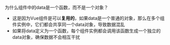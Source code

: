 为什么组件中的data是一个函数，而不是一个对象？
- 这是因为Vue组件是可以**复用的**，如果data是一个普通的对象，那么在多个组件实例中，它们都会共享同一个data对象，导致数据混乱
- 如果将data定义为一个函数，每个组件实例都会调用该函数生成一个独立的data对象，确保数据不会相互干扰


